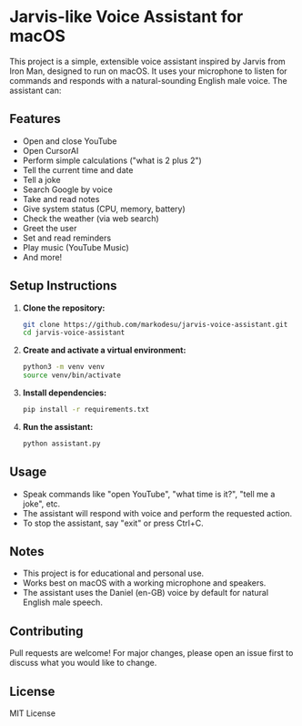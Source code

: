 # Jarvis-like Voice Assistant for macOS

This project is a simple, extensible voice assistant inspired by Jarvis from Iron Man, designed to run on macOS. It uses your microphone to listen for commands and responds with a natural-sounding English male voice. The assistant can:

## Features
- Open and close YouTube
- Open CursorAI
- Perform simple calculations ("what is 2 plus 2")
- Tell the current time and date
- Tell a joke
- Search Google by voice
- Take and read notes
- Give system status (CPU, memory, battery)
- Check the weather (via web search)
- Greet the user
- Set and read reminders
- Play music (YouTube Music)
- And more!

## Setup Instructions

1. **Clone the repository:**
   ```bash
   git clone https://github.com/markodesu/jarvis-voice-assistant.git
   cd jarvis-voice-assistant
   ```
2. **Create and activate a virtual environment:**
   ```bash
   python3 -m venv venv
   source venv/bin/activate
   ```
3. **Install dependencies:**
   ```bash
   pip install -r requirements.txt
   ```
4. **Run the assistant:**
   ```bash
   python assistant.py
   ```

## Usage
- Speak commands like "open YouTube", "what time is it?", "tell me a joke", etc.
- The assistant will respond with voice and perform the requested action.
- To stop the assistant, say "exit" or press Ctrl+C.

## Notes
- This project is for educational and personal use.
- Works best on macOS with a working microphone and speakers.
- The assistant uses the Daniel (en-GB) voice by default for natural English male speech.

## Contributing
Pull requests are welcome! For major changes, please open an issue first to discuss what you would like to change.

## License
MIT License 